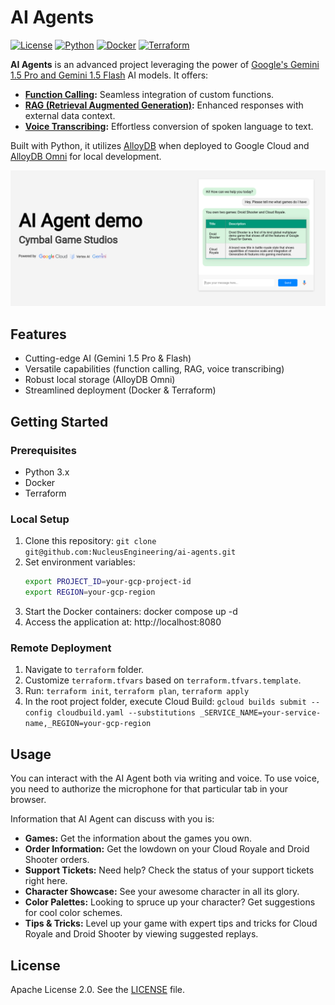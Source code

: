 
# AI Agents

[![License](https://img.shields.io/badge/License-Apache%202.0-blue.svg)](https://opensource.org/licenses/Apache-2.0)
[![Python](https://img.shields.io/badge/python-3.x-blue.svg)](https://www.python.org/)
[![Docker](https://img.shields.io/badge/docker-%230db7ed.svg)](https://www.docker.com/)
[![Terraform](https://img.shields.io/badge/terraform-%235835CC.svg)](https://www.terraform.io/)

**AI Agents** is an advanced project leveraging the power of [Google's Gemini 1.5 Pro and Gemini 1.5 Flash](https://developers.googleblog.com/en/gemini-15-pro-and-15-flash-now-available/) AI models. It offers:

* **[Function Calling](https://ai.google.dev/gemini-api/docs/function-calling):** Seamless integration of custom functions.
* **[RAG (Retrieval Augmented Generation)](https://cloud.google.com/vertex-ai/generative-ai/docs/llamaindex-on-vertexai):** Enhanced responses with external data context.
* **[Voice Transcribing](https://cloud.google.com/vertex-ai/generative-ai/docs/samples/generativeaionvertexai-gemini-audio-transcription):** Effortless conversion of spoken language to text.

Built with Python, it utilizes [AlloyDB](https://cloud.google.com/alloydb) when deployed to Google Cloud and [AlloyDB Omni](https://cloud.google.com/alloydb/omni) for local development.


![AI Agent preview picture](static/images/ai_agent_demo.png "AI Agent preview picture")

## Features

* Cutting-edge AI (Gemini 1.5 Pro & Flash)
* Versatile capabilities (function calling, RAG, voice transcribing)
* Robust local storage (AlloyDB Omni)
* Streamlined deployment (Docker & Terraform)

## Getting Started

### Prerequisites

* Python 3.x
* Docker
* Terraform

### Local Setup

1. Clone this repository: `git clone git@github.com:NucleusEngineering/ai-agents.git`
2. Set environment variables:
   ```bash
   export PROJECT_ID=your-gcp-project-id
   export REGION=your-gcp-region
   ```
3. Start the Docker containers: docker compose up -d
4. Access the application at: http://localhost:8080   

### Remote Deployment

1. Navigate to `terraform` folder.
2. Customize `terraform.tfvars` based on `terraform.tfvars.template`.
3. Run: `terraform init`, `terraform plan`, `terraform apply`
4. In the root project folder, execute Cloud Build: `gcloud builds submit --config cloudbuild.yaml --substitutions _SERVICE_NAME=your-service-name,_REGION=your-gcp-region`

## Usage

You can interact with the AI Agent both via writing and voice. To use voice, you need to authorize the microphone for that particular tab in your browser.

Information that AI Agent can discuss with you is:

* **Games:**  Get the information about the games you own.
* **Order Information:**  Get the lowdown on your Cloud Royale and Droid Shooter orders.
* **Support Tickets:** Need help? Check the status of your support tickets right here.
* **Character Showcase:** See your awesome character in all its glory.
* **Color Palettes:** Looking to spruce up your character? Get suggestions for cool color schemes.
* **Tips & Tricks:**  Level up your game with expert tips and tricks for Cloud Royale and Droid Shooter by viewing suggested replays.


## License

Apache License 2.0. See the [LICENSE](LICENSE) file.
